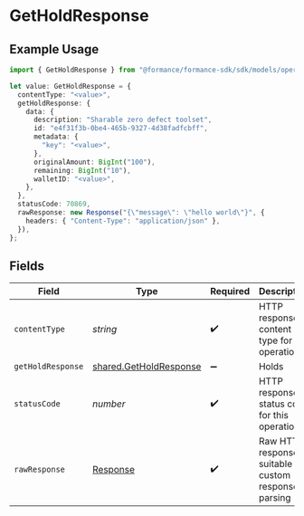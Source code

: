 # GetHoldResponse

## Example Usage

```typescript
import { GetHoldResponse } from "@formance/formance-sdk/sdk/models/operations";

let value: GetHoldResponse = {
  contentType: "<value>",
  getHoldResponse: {
    data: {
      description: "Sharable zero defect toolset",
      id: "e4f31f3b-0be4-465b-9327-4d38fadfcbff",
      metadata: {
        "key": "<value>",
      },
      originalAmount: BigInt("100"),
      remaining: BigInt("10"),
      walletID: "<value>",
    },
  },
  statusCode: 70869,
  rawResponse: new Response("{\"message\": \"hello world\"}", {
    headers: { "Content-Type": "application/json" },
  }),
};
```

## Fields

| Field                                                                   | Type                                                                    | Required                                                                | Description                                                             |
| ----------------------------------------------------------------------- | ----------------------------------------------------------------------- | ----------------------------------------------------------------------- | ----------------------------------------------------------------------- |
| `contentType`                                                           | *string*                                                                | :heavy_check_mark:                                                      | HTTP response content type for this operation                           |
| `getHoldResponse`                                                       | [shared.GetHoldResponse](../../../sdk/models/shared/getholdresponse.md) | :heavy_minus_sign:                                                      | Holds                                                                   |
| `statusCode`                                                            | *number*                                                                | :heavy_check_mark:                                                      | HTTP response status code for this operation                            |
| `rawResponse`                                                           | [Response](https://developer.mozilla.org/en-US/docs/Web/API/Response)   | :heavy_check_mark:                                                      | Raw HTTP response; suitable for custom response parsing                 |